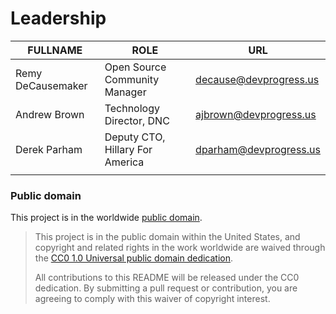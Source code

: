 # Leadership

|      FULLNAME          |     ROLE                        |           URL                                           |
| ---------------------- | ------------------------------- | ------------------------------------------------------- |
| Remy DeCausemaker      | Open Source Community Manager   | [decause@devprogress.us](mailto:decause@devprogress.us) |
| Andrew Brown           | Technology Director, DNC        | [ajbrown@devprogress.us](mailto:ajrown@devprogress.us)  |
| Derek Parham           | Deputy CTO, Hillary For America | [dparham@devprogress.us](mailto:dparham@devprogress.us) |
|                        |                                 |                                                         |

### Public domain

This project is in the worldwide [public domain](LICENSE.md).

> This project is in the public domain within the United States, and copyright and related rights in the work worldwide are waived through the [CC0 1.0 Universal public domain dedication](https://creativecommons.org/publicdomain/zero/1.0/).
>
> All contributions to this README will be released under the CC0 dedication. By submitting a pull request or contribution, you are agreeing to comply with this waiver of copyright interest.
